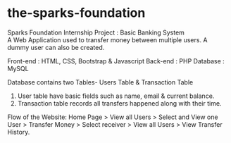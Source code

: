 # the-sparks-foundation
Sparks Foundation Internship Project : Basic Banking System  
A Web Application used to transfer money between multiple users. A dummy user can also be created.  

Front-end : HTML, CSS, Bootstrap & Javascript 
Back-end : PHP 
Database : MySQL   

Database contains two Tables- Users Table & Transaction Table 
1. User table have basic fields such as name, email & current balance. 
2. Transaction table records all transfers happened along with their time.  

Flow of the Website: Home Page > View all Users > Select and View one User > Transfer Money > Select receiver > View all Users > View Transfer History.
